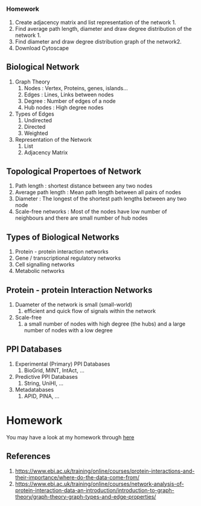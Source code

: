 ## 
### Homework
1. Create adjacency matrix and list representation of the network 1. 
1. Find average path length, diameter and draw degree distribution of the network 1. 
1. Find diameter and draw degree distribution graph of the network2. 
1. Download Cytoscape


## Biological Network
1. Graph Theory
    1. Nodes : Vertex, Proteins, genes, islands...
    1. Edges : Lines, Links between nodes
    1. Degree : Number of edges of a node
    1. Hub nodes : High degree nodes
1. Types of Edges  
    1. Undirected
    1. Directed
    1. Weighted
1. Representation of the Network
    1. List
    1. Adjacency Matrix 

## Topological Propertoes of Network
1. Path length : shortest distance between any two nodes
1. Average path length : Mean path length between all pairs of nodes
1. Diameter :  The longest of the shortest path lengths between any two node
1. Scale-free networks : Most of the nodes have low number of neighbours and there are small number of hub nodes

## Types of Biological Networks
1. Protein - protein interaction networks
1. Gene / transcriptional regulatory networks
1. Cell signalling networks
1. Metabolic networks

## Protein - protein Interaction Networks
1. Duameter of the network is small (small-world)
    1. efficient and quick flow of signals within the network
1. Scale-free
    1. a small number of nodes with high degree (the hubs) and a large number of nodes with a low degree

## PPI Databases
1. Experimental (Primary) PPI Databases
    1. BioGrid, MINT, IntAct, ...
1. Predictive PPI Databases
    1. String, UniHI, ...
1. Metadatabases
    1. APID, PINA, ...


# Homework
You may have a look at my homework through [here](/Week-3/Day-11/homework.md)


## References
1. https://www.ebi.ac.uk/training/online/courses/protein-interactions-and-their-importance/where-do-the-data-come-from/
1. https://www.ebi.ac.uk/training/online/courses/network-analysis-of-protein-interaction-data-an-introduction/introduction-to-graph-theory/graph-theory-graph-types-and-edge-properties/

